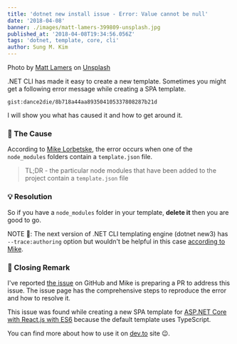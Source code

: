 ```yaml
---
title: 'dotnet new install issue - Error: Value cannot be null'
date: '2018-04-08'
banner: ./images/matt-lamers-399809-unsplash.jpg
published_at: '2018-04-08T19:34:56.056Z'
tags: 'dotnet, template, core, cli'
author: Sung M. Kim
---
```


Photo by [Matt Lamers](https://unsplash.com/photos/R6uybPo0Lv0?utm_source=unsplash&utm_medium=referral&utm_content=creditCopyText) on [Unsplash](https://unsplash.com/search/photos/installation?utm_source=unsplash&utm_medium=referral&utm_content=creditCopyText)

.NET CLI has made it easy to create a new template. Sometimes you might get a following error message while creating a SPA template.

`gist:dance2die/8b718a44aa893504105337808287b21d`

I will show you what has caused it and how to get around it.

### 🤔 The Cause

According to [Mike Lorbetske](https://github.com/mlorbetske), the error occurs when one of the `node_modules` folders contain a `template.json` file.

> TL;DR - the particular node modules that have been added to the project contain a `template.json` file

### 💡 Resolution

So if you have a `node_modules` folder in your template, **delete it** then you are good to go.

NOTE 📝: The next version of .NET CLI templating engine (dotnet new3) has `--trace:authoring` option but wouldn't be helpful in this case [according to Mike](https://github.com/dotnet/templating/issues/1498#issuecomment-378501905).

### 🚪 Closing Remark

I've reported [the issue](https://github.com/dotnet/templating/issues/1498) on GitHub and Mike is preparing a PR to address this issue. The issue page has the comprehensive steps to reproduce the error and how to resolve it.

This issue was found while creating a new SPA template for [ASP.NET Core with React.js with ES6](https://www.nuget.org/packages/ReactES6.Web/) because the default template uses TypeScript.

You can find more about how to use it on [dev.to](https://dev.to/dance2die/aspnet-core-2-reactjs-template-with-es6-not-typescript-f71) site 😉.

